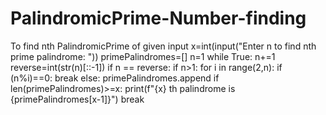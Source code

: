 # PalindromicPrime-Number-finding
To find nth PalindromicPrime of given input 
x=int(input("Enter n to find nth prime palindrome: "))
primePalindromes=[]
n=1
while True:
    n+=1
    reverse=int(str(n)[::-1])
    if n == reverse:
        if n>1:
            for i in range(2,n):
                if (n%i)==0:
                    break
            else:
                primePalindromes.append
    if len(primePalindromes)>=x:
        print(f"{x} th palindrome is {primePalindromes[x-1]}")
        break
